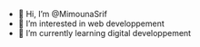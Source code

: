 - 👋 Hi, I’m @MimounaSrif
- 👀 I’m interested in web developpement
- 🌱 I’m currently learning digital developpement

